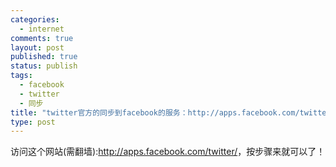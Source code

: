 ```yaml
--- 
categories: 
  - internet
comments: true
layout: post
published: true
status: publish
tags: 
  - facebook
  - twitter
  - 同步
title: "twitter官方的同步到facebook的服务：http://apps.facebook.com/twitter/"
type: post
---
```

访问这个网站(需翻墙):<a href="http://apps.facebook.com/twitter/">http://apps.facebook.com/twitter/</a>，按步骤来就可以了！
